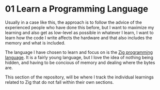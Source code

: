 # 01 Learn a Programming Language

Usually in a case like this, the approach is to follow the advice of the experienced people who have done this before, but I want to maximize my learning and also get as low-level as possible in whatever I learn, I want to learn how the code I write affects the hardware and that also includes the memory and what is included.

The language I have chosen to learn and focus on is the [Zig programming language](https://ziglang.org/). It is a fairly young language, but I love the idea of nothing being hidden, and having to be concious of memory and dealing where the bytes are.

This section of the repository, will be where I track the individual learnings related to Zig that do not fall within their own sections. 

